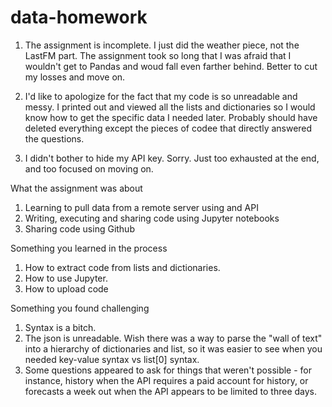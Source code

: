 # data-homework

1. The assignment is incomplete. I just did the weather piece, not the LastFM part. The assignment took so long that I was afraid that I wouldn't get to Pandas and woud fall even farther behind. Better to cut my losses and move on.

2. I'd like to apologize for the fact that my code is so unreadable and messy. I printed out and viewed all the lists and dictionaries so I would know how to get the specific data I needed later. Probably should have deleted everything except the pieces of codee that directly answered the questions.

3. I didn't bother to hide my API key. Sorry. Just too exhausted at the end, and too focused on moving on.


What the assignment was about

1. Learning to pull data from a remote server using and API
2. Writing, executing and sharing code using Jupyter notebooks
3. Sharing code using Github

Something you learned in the process
1. How to extract code from lists and dictionaries.
2. How to use Jupyter.
3. How to upload code 

Something you found challenging 
1. Syntax is a bitch.
2. The json is unreadable. Wish there was a way to parse the "wall of text" into a hierarchy of dictionaries and list, so it was easier to see when you needed key-value syntax vs list[0] syntax.
2. Some questions appeared to ask for things that weren't possible - for instance, history when the API requires a paid account for history, or forecasts a week out when the API appears to be limited to three days.

